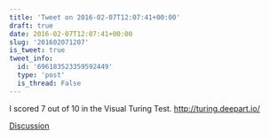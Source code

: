 ```yaml
---
title: 'Tweet on 2016-02-07T12:07:41+00:00'
draft: true
date: 2016-02-07T12:07:41+00:00
slug: '201602071207'
is_tweet: true
tweet_info:
  id: '696183523359592449'
  type: 'post'
  is_thread: False
---
```




I scored 7 out of 10 in the Visual Turing Test. <http://turing.deepart.io/>

[Discussion](https://x.com/sytelus/status/696183523359592449)
